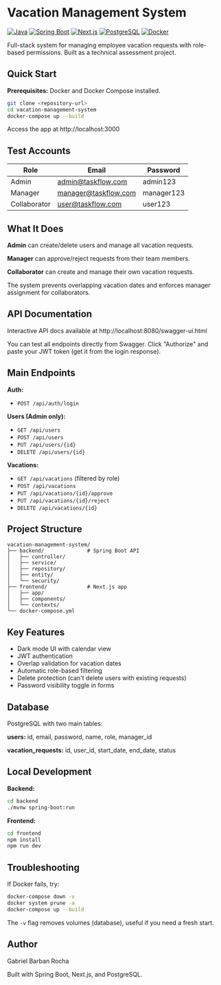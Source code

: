 # Vacation Management System

[![Java](https://img.shields.io/badge/Java-17-orange.svg)](https://www.oracle.com/java/)
[![Spring Boot](https://img.shields.io/badge/Spring%20Boot-3.4.10-brightgreen.svg)](https://spring.io/projects/spring-boot)
[![Next.js](https://img.shields.io/badge/Next.js-15-black.svg)](https://nextjs.org/)
[![PostgreSQL](https://img.shields.io/badge/PostgreSQL-15-blue.svg)](https://www.postgresql.org/)
[![Docker](https://img.shields.io/badge/Docker-Ready-blue.svg)](https://www.docker.com/)

Full-stack system for managing employee vacation requests with role-based permissions. Built as a technical assessment project.

## Quick Start

**Prerequisites:** Docker and Docker Compose installed.

```bash
git clone <repository-url>
cd vacation-management-system
docker-compose up --build
```

Access the app at http://localhost:3000

## Test Accounts

| Role | Email | Password |
|------|-------|----------|
| Admin | admin@taskflow.com | admin123 |
| Manager | manager@taskflow.com | manager123 |
| Collaborator | user@taskflow.com | user123 |

## What It Does

**Admin** can create/delete users and manage all vacation requests.

**Manager** can approve/reject requests from their team members.

**Collaborator** can create and manage their own vacation requests.

The system prevents overlapping vacation dates and enforces manager assignment for collaborators.

## API Documentation

Interactive API docs available at http://localhost:8080/swagger-ui.html

You can test all endpoints directly from Swagger. Click "Authorize" and paste your JWT token (get it from the login response).

## Main Endpoints

**Auth:**
- `POST /api/auth/login`

**Users (Admin only):**
- `GET /api/users`
- `POST /api/users`
- `PUT /api/users/{id}`
- `DELETE /api/users/{id}`

**Vacations:**
- `GET /api/vacations` (filtered by role)
- `POST /api/vacations`
- `PUT /api/vacations/{id}/approve`
- `PUT /api/vacations/{id}/reject`
- `DELETE /api/vacations/{id}`

## Project Structure

```
vacation-management-system/
├── backend/              # Spring Boot API
│   ├── controller/
│   ├── service/
│   ├── repository/
│   ├── entity/
│   └── security/
├── frontend/             # Next.js app
│   ├── app/
│   ├── components/
│   └── contexts/
└── docker-compose.yml
```

## Key Features

- Dark mode UI with calendar view
- JWT authentication
- Overlap validation for vacation dates
- Automatic role-based filtering
- Delete protection (can't delete users with existing requests)
- Password visibility toggle in forms

## Database

PostgreSQL with two main tables:

**users:** id, email, password, name, role, manager_id

**vacation_requests:** id, user_id, start_date, end_date, status

## Local Development

**Backend:**
```bash
cd backend
./mvnw spring-boot:run
```

**Frontend:**
```bash
cd frontend
npm install
npm run dev
```

## Troubleshooting

If Docker fails, try:
```bash
docker-compose down -v
docker system prune -a
docker-compose up --build
```

The `-v` flag removes volumes (database), useful if you need a fresh start.

## Author

Gabriel Barban Rocha

Built with Spring Boot, Next.js, and PostgreSQL.